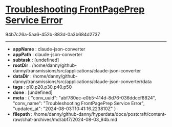 # [Troubleshooting FrontPagePrep Service Error](https://claude.ai/chat/abf780ec-e0b5-414d-8d76-036ddccf8824)

94b7c26a-5aa6-452b-883d-0a3b684d2737



---

* **appName** : claude-json-converter
* **appPath** : claude-json-converter
* **subtask** : [undefined]
* **rootDir** : /home/danny/github-danny/transmissions/src/applications/claude-json-converter
* **dataDir** : /home/danny/github-danny/transmissions/src/applications/claude-json-converter/data
* **tags** : p10.p20.p30.p40.p50
* **done** : [undefined]
* **meta** : {
  "conv_uuid": "abf780ec-e0b5-414d-8d76-036ddccf8824",
  "conv_name": "Troubleshooting FrontPagePrep Service Error",
  "updated_at": "2024-08-03T10:41:16.223810Z"
}
* **filepath** : /home/danny/github-danny/hyperdata/docs/postcraft/content-raw/chat-archives/md/abf7/2024-08-03_94b.md